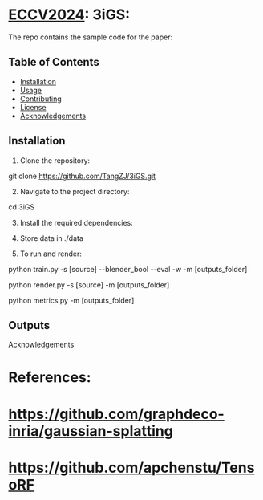 # [ECCV2024]: 3iGS: 


The repo contains the sample code for the paper:

[ECCV2024]: 3iGS


## Table of Contents

- [Installation](#installation)
- [Usage](#usage)
- [Contributing](#contributing)
- [License](#license)
- [Acknowledgements](#acknowledgements)

## Installation

1. Clone the repository:

git clone https://github.com/TangZJ/3iGS.git

2. Navigate to the project directory:

cd 3iGS

3. Install the required dependencies:

4. Store data in ./data

5. To run and render:

python train.py -s [source] --blender_bool --eval -w -m [outputs_folder]

python render.py -s [source] -m [outputs_folder]

python metrics.py -m [outputs_folder]
## Outputs




Acknowledgements
# References:
# https://github.com/graphdeco-inria/gaussian-splatting
# https://github.com/apchenstu/TensoRF

